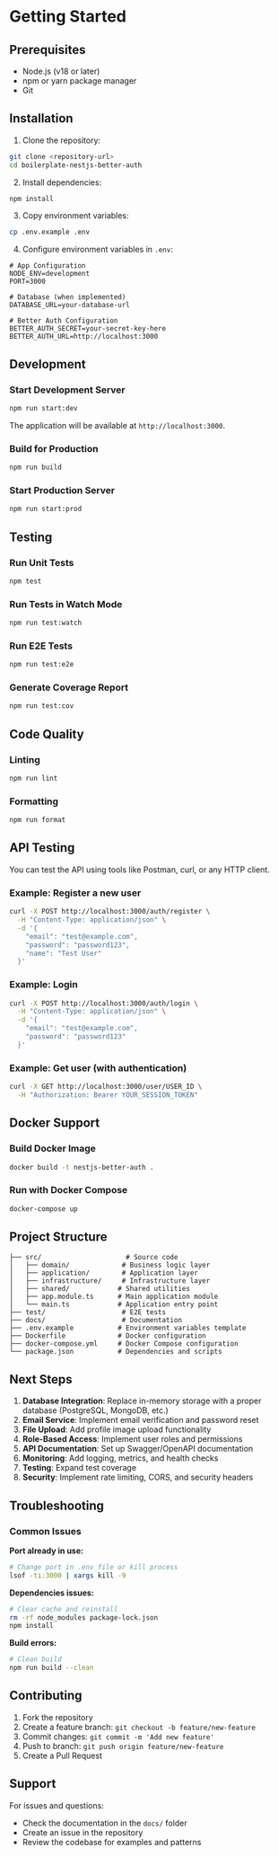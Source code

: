 # Getting Started

## Prerequisites

- Node.js (v18 or later)
- npm or yarn package manager
- Git

## Installation

1. Clone the repository:
```bash
git clone <repository-url>
cd boilerplate-nestjs-better-auth
```

2. Install dependencies:
```bash
npm install
```

3. Copy environment variables:
```bash
cp .env.example .env
```

4. Configure environment variables in `.env`:
```env
# App Configuration
NODE_ENV=development
PORT=3000

# Database (when implemented)
DATABASE_URL=your-database-url

# Better Auth Configuration
BETTER_AUTH_SECRET=your-secret-key-here
BETTER_AUTH_URL=http://localhost:3000
```

## Development

### Start Development Server
```bash
npm run start:dev
```

The application will be available at `http://localhost:3000`.

### Build for Production
```bash
npm run build
```

### Start Production Server
```bash
npm run start:prod
```

## Testing

### Run Unit Tests
```bash
npm test
```

### Run Tests in Watch Mode
```bash
npm run test:watch
```

### Run E2E Tests
```bash
npm run test:e2e
```

### Generate Coverage Report
```bash
npm run test:cov
```

## Code Quality

### Linting
```bash
npm run lint
```

### Formatting
```bash
npm run format
```

## API Testing

You can test the API using tools like Postman, curl, or any HTTP client.

### Example: Register a new user
```bash
curl -X POST http://localhost:3000/auth/register \
  -H "Content-Type: application/json" \
  -d '{
    "email": "test@example.com",
    "password": "password123",
    "name": "Test User"
  }'
```

### Example: Login
```bash
curl -X POST http://localhost:3000/auth/login \
  -H "Content-Type: application/json" \
  -d '{
    "email": "test@example.com",
    "password": "password123"
  }'
```

### Example: Get user (with authentication)
```bash
curl -X GET http://localhost:3000/user/USER_ID \
  -H "Authorization: Bearer YOUR_SESSION_TOKEN"
```

## Docker Support

### Build Docker Image
```bash
docker build -t nestjs-better-auth .
```

### Run with Docker Compose
```bash
docker-compose up
```

## Project Structure

```
├── src/                     # Source code
│   ├── domain/             # Business logic layer
│   ├── application/        # Application layer
│   ├── infrastructure/     # Infrastructure layer
│   ├── shared/            # Shared utilities
│   ├── app.module.ts      # Main application module
│   └── main.ts            # Application entry point
├── test/                   # E2E tests
├── docs/                   # Documentation
├── .env.example           # Environment variables template
├── Dockerfile             # Docker configuration
├── docker-compose.yml     # Docker Compose configuration
└── package.json           # Dependencies and scripts
```

## Next Steps

1. **Database Integration**: Replace in-memory storage with a proper database (PostgreSQL, MongoDB, etc.)
2. **Email Service**: Implement email verification and password reset
3. **File Upload**: Add profile image upload functionality
4. **Role-Based Access**: Implement user roles and permissions
5. **API Documentation**: Set up Swagger/OpenAPI documentation
6. **Monitoring**: Add logging, metrics, and health checks
7. **Testing**: Expand test coverage
8. **Security**: Implement rate limiting, CORS, and security headers

## Troubleshooting

### Common Issues

**Port already in use:**
```bash
# Change port in .env file or kill process
lsof -ti:3000 | xargs kill -9
```

**Dependencies issues:**
```bash
# Clear cache and reinstall
rm -rf node_modules package-lock.json
npm install
```

**Build errors:**
```bash
# Clean build
npm run build --clean
```

## Contributing

1. Fork the repository
2. Create a feature branch: `git checkout -b feature/new-feature`
3. Commit changes: `git commit -m 'Add new feature'`
4. Push to branch: `git push origin feature/new-feature`
5. Create a Pull Request

## Support

For issues and questions:
- Check the documentation in the `docs/` folder
- Create an issue in the repository
- Review the codebase for examples and patterns